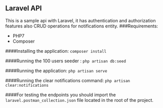 

## Laravel API
This is a sample api with Laravel, it has authentication and authorization features also CRUD operations
 for notifications entity.
###Requirements:
* PHP7
* Composer

####Installing the application:
```composer install```

####Running the 100 users seeder :
```php artisan db:seed```

####Running the application:
```php artisan serve```

####Running the clear notifications command:
```php artisan clear:notifications```

####For testing the endpoints you should import the ```laravel.postman_collection.json``` file located in the root of the project.


